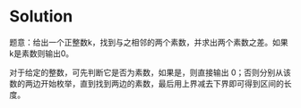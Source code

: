 # Solution

题意：给出一个正整数k，找到与之相邻的两个素数，并求出两个素数之差。如果k是素数则输出0。

对于给定的整数，可先判断它是否为素数，如果是，则直接输出 0；否则分别从该数的两边开始枚举，直到找到两边的素数，最后用上界减去下界即可得到区间的长度。
